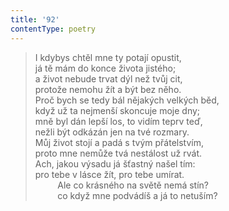 ```yaml
---
title: '92'
contentType: poetry
---
```


<section>

> I kdybys chtěl mne ty potají opustit,  
> já tě mám do konce života jistého;  
> a život nebude trvat dýl než tvůj cit,  
> protože nemohu žít a být bez něho.  
> Proč bych se tedy bál nějakých velkých běd,  
> když už ta nejmenší skoncuje moje dny;  
> mně byl dán lepší los, to vidím teprv teď,  
> nežli být odkázán jen na tvé rozmary.  
> Můj život stojí a padá s tvým přátelstvím,  
> proto mne nemůže tvá nestálost už rvát.  
> Ach, jakou výsadu já šťastný našel tím:  
> pro tebe v lásce žít, pro tebe umírat.  
>          Ale co krásného na světě nemá stín?  
>          co když mne podvádíš a já to netuším?

</section>
